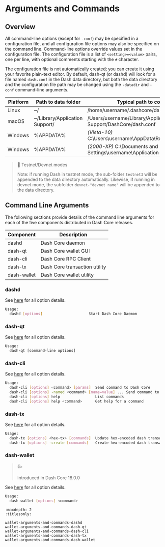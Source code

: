 # Arguments and Commands

## Overview

All command-line options (except for `-conf`) may be specified in a configuration file, and all configuration file options may also be specified on the command line. Command-line options override values set in the configuration file. The configuration file is a list of `<setting>=<value>` pairs, one per line, with optional comments starting with the `#` character.

The configuration file is not automatically created; you can create it using your favorite plain-text editor. By default, dash-qt (or dashd) will look for a file named `dash.conf` in the Dash data directory, but both the data directory and the configuration file path may be changed using the `-datadir` and `-conf` command-line arguments.

| Platform | Path to data folder | Typical path to configuration file |
| - | - | - |
| Linux | ~/ | /home/username/.dashcore/dash.conf |
| macOS | ~/Library/Application Support/ | /Users/username/Library/Application Support/DashCore/dash.conf |
| Windows | %APPDATA% | _(Vista-10)_ C:\\Users\\username\\AppData\\Roaming\\DashCore\\dash.conf |
| Windows | %APPDATA% | _(2000-XP)_ C:\\Documents and Settings\\username\\Application Data\\DashCore\\dash.conf |

> 📘 Testnet/Devnet modes
>
> Note: if running Dash in testnet mode, the sub-folder `testnet3` will be appended to the data directory automatically. Likewise, if running in devnet mode, the subfolder `devnet-"devnet name"` will be appended to the data directory.

## Command Line Arguments

The following sections provide details of the command line arguments for each of the five components distributed in Dash Core releases.

| Component | Description |
| - | - |
| dashd | Dash Core daemon |
| dash-qt | Dash Core wallet GUI |
| dash-cli | Dash Core RPC Client |
| dash-tx | Dash Core transaction utility |
| dash-wallet | Dash Core wallet utility |

### dashd

See [here](../dashcore/wallet-arguments-and-commands-dashd.md) for all option details.

```bash
Usage:
  dashd [options]                     Start Dash Core Daemon
```

### dash-qt

See [here](../dashcore/wallet-arguments-and-commands-dash-qt.md) for all option details.

```bash
Usage:
  dash-qt [command-line options]                     
```

### dash-cli

See [here](../dashcore/wallet-arguments-and-commands-dash-cli.md) for all option details.

```bash
Usage:
  dash-cli [options] <command> [params]  Send command to Dash Core
  dash-cli [options] -named <command> [name=value] ... Send command to Dash Core (with named arguments)
  dash-cli [options] help                List commands
  dash-cli [options] help <command>      Get help for a command
```

### dash-tx

See [here](../dashcore/wallet-arguments-and-commands-dash-tx.md) for all option details.

```bash
Usage:
  dash-tx [options] <hex-tx> [commands]  Update hex-encoded dash transaction
  dash-tx [options] -create [commands]   Create hex-encoded dash transaction
```

### dash-wallet

> 👍
>
> Introduced in Dash Core 18.0.0

See [here](../dashcore/wallet-arguments-and-commands-dash-wallet.md) for all option details.

```bash
Usage:
  dash-wallet [options] <command>
```

```{toctree}
:maxdepth: 2
:titlesonly: 

wallet-arguments-and-commands-dashd
wallet-arguments-and-commands-dash-qt
wallet-arguments-and-commands-dash-cli
wallet-arguments-and-commands-dash-tx
wallet-arguments-and-commands-dash-wallet
```
